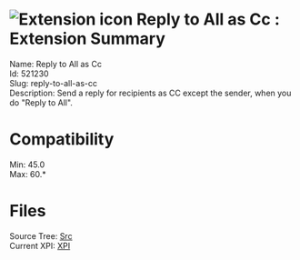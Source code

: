 # ![Extension icon](https://addons.thunderbird.net/static/img/addon-icons/default-64.png) Reply to All as Cc : Extension Summary

Name: Reply to All as Cc  
Id: 521230  
Slug: reply-to-all-as-cc  
Description: Send a reply for recipients as CC except the sender, when you do "Reply to All".
  

# Compatibility
Min: 45.0  
Max: 60.*  

# Files

Source Tree: [Src](C:/Dev/Thunderbird/ThunderKdB/xall/x60/521230-reply-to-all-as-cc/src)  
Current XPI: [XPI](C:/Dev/Thunderbird/ThunderKdB/xall/x60/521230-reply-to-all-as-cc/xpi)  



